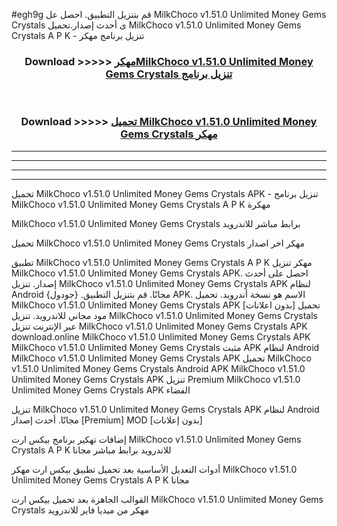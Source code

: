 #egh9g قم بتنزيل التطبيق. احصل عل MilkChoco v1.51.0 Unlimited Money Gems Crystals  ى أحدث إصدار.تحميل MilkChoco v1.51.0 Unlimited Money Gems Crystals  A P K - تنزيل برنامج مهكر



<div align="center">
<h3>Download >>>>> <a href="https://ar-sites.web.app/?ar= MilkChoco v1.51.0 Unlimited Money Gems Crystals ">مهكرMilkChoco v1.51.0 Unlimited Money Gems Crystals  تنزيل برنامج</a></h3><br>

<h3>Download >>>>> <a href="https://ar-sites.web.app/?ar= MilkChoco v1.51.0 Unlimited Money Gems Crystals ">تحميل MilkChoco v1.51.0 Unlimited Money Gems Crystals  مهكر</a></h3>
</div>


----------------------------------------------------------

----------------------------------------------------------

----------------------------------------------------------

----------------------------------------------------------


تحميل MilkChoco v1.51.0 Unlimited Money Gems Crystals  APK - تنزيل برنامج MilkChoco v1.51.0 Unlimited Money Gems Crystals  A P K مهكرة

MilkChoco v1.51.0 Unlimited Money Gems Crystals  برابط مباشر للاندرويد

تحميل MilkChoco v1.51.0 Unlimited Money Gems Crystals  مهكر اخر اصدار

تطبيق MilkChoco v1.51.0 Unlimited Money Gems Crystals  A P K مهكر
تنزيل MilkChoco v1.51.0 Unlimited Money Gems Crystals  APK. احصل على أحدث إصدار.
تنزيل MilkChoco v1.51.0 Unlimited Money Gems Crystals  APK لنظام Android مجانًا.
قم بتنزيل التطبيق. {جودول} APK. الاسم هو نسخة أندرويد.
تحميل MilkChoco v1.51.0 Unlimited Money Gems Crystals  APK [بدون اعلانات]
تحميل مود مجاني للاندرويد.
تنزيل MilkChoco v1.51.0 Unlimited Money Gems Crystals  عبر الإنترنت
تنزيل MilkChoco v1.51.0 Unlimited Money Gems Crystals  APK
download.online MilkChoco v1.51.0 Unlimited Money Gems Crystals  APK
MilkChoco v1.51.0 Unlimited Money Gems Crystals  مثبت APK لنظام Android
MilkChoco v1.51.0 Unlimited Money Gems Crystals  APK
تحميل MilkChoco v1.51.0 Unlimited Money Gems Crystals  Android APK
MilkChoco v1.51.0 Unlimited Money Gems Crystals  APK تنزيل Premium
MilkChoco v1.51.0 Unlimited Money Gems Crystals  APK الفضاء

تنزيل MilkChoco v1.51.0 Unlimited Money Gems Crystals  APK لنظام Android مجانًا. أحدث إصدار [Premium] MOD [بدون إعلانات]

إضافات تهكير برنامج بيكس ارت MilkChoco v1.51.0 Unlimited Money Gems Crystals  A P K للاندرويد برابط مباشر مجانا

أدوات التعديل الأساسية بعد تحميل تطبيق بيكس ارت مهكر MilkChoco v1.51.0 Unlimited Money Gems Crystals  A P K مجانا

القوالب الجاهزة بعد تحميل بيكس ارت MilkChoco v1.51.0 Unlimited Money Gems Crystals  مهكر من ميديا فاير للاندرويد



